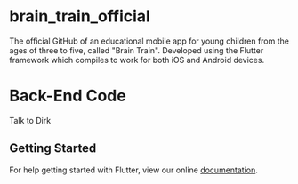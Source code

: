 # brain_train_official
The official GitHub of an educational mobile app for young children
from the ages of three to five, called "Brain Train". Developed using 
the Flutter framework which compiles to work for both iOS and Android devices.

# Back-End Code
Talk to Dirk

## Getting Started
For help getting started with Flutter, view our online
[documentation](https://flutter.io/).
